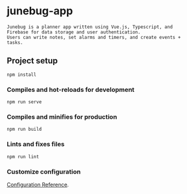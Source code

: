 # junebug-app

```
Junebug is a planner app written using Vue.js, Typescript, and Firebase for data storage and user authentication.
Users can write notes, set alarms and timers, and create events + tasks.
```

## Project setup
```
npm install
```

### Compiles and hot-reloads for development
```
npm run serve
```

### Compiles and minifies for production
```
npm run build
```

### Lints and fixes files
```
npm run lint
```

### Customize configuration
[Configuration Reference](https://cli.vuejs.org/config/).

